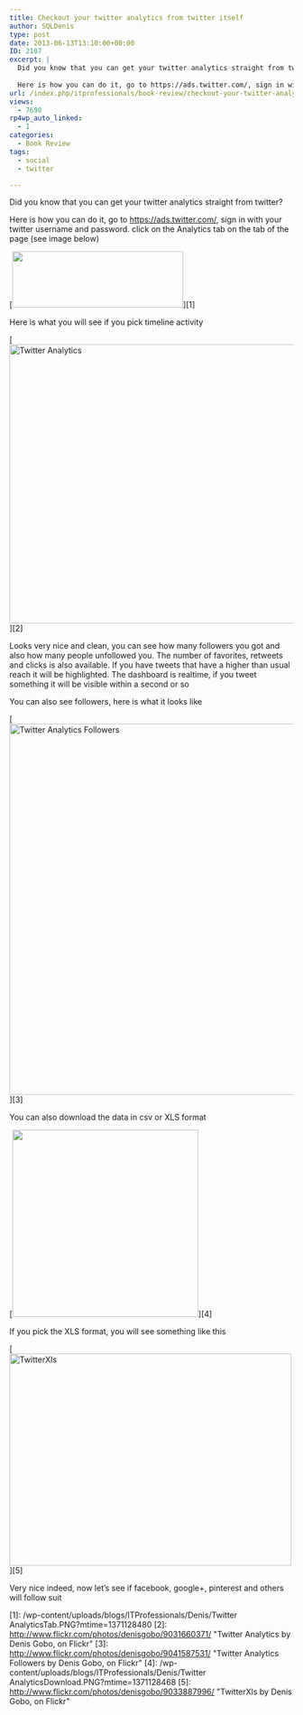 ```yaml
---
title: Checkout your twitter analytics from twitter itself
author: SQLDenis
type: post
date: 2013-06-13T13:10:00+00:00
ID: 2107
excerpt: |
  Did you know that you can get your twitter analytics straight from twitter?
  
  Here is how you can do it, go to https://ads.twitter.com/, sign in with your twitter username and password. click on the Analytics tab on the tab of the page (see image below&hellip;
url: /index.php/itprofessionals/book-review/checkout-your-twitter-analytics-from/
views:
  - 7690
rp4wp_auto_linked:
  - 1
categories:
  - Book Review
tags:
  - social
  - twitter

---
```

Did you know that you can get your twitter analytics straight from twitter?

Here is how you can do it, go to https://ads.twitter.com/, sign in with your twitter username and password. click on the Analytics tab on the tab of the page (see image below)

[<img alt="" src="/wp-content/uploads/blogs/ITProfessionals/Denis/Twitter AnalyticsTab.PNG?mtime=1371128480" width="303" height="100" />][1]

Here is what you will see if you pick timeline activity

[<img src="http://farm4.staticflickr.com/3710/9031660371_a5b88d2543_c.jpg" width="800" height="495" alt="Twitter Analytics" />][2]
  
  
Looks very nice and clean, you can see how many followers you got and also how many people unfollowed you. The number of favorites, retweets and clicks is also available. If you have tweets that have a higher than usual reach it will be highlighted. The dashboard is realtime, if you tweet something it will be visible within a second or so

You can also see followers, here is what it looks like

[<img src="http://farm6.staticflickr.com/5528/9041587531_81720b6b14_c.jpg" width="800" height="658" alt="Twitter Analytics Followers" />][3]

You can also download the data in csv or XLS format
  
[<img alt="" src="/wp-content/uploads/blogs/ITProfessionals/Denis/Twitter AnalyticsDownload.PNG?mtime=1371128468" width="330" height="332" />][4]

If you pick the XLS format, you will see something like this

[<img src="http://farm6.staticflickr.com/5487/9033887996_06e6a16b74.jpg" width="500" height="376" alt="TwitterXls" />][5]

Very nice indeed, now let&#8217;s see if facebook, google+, pinterest and others will follow suit

 [1]: /wp-content/uploads/blogs/ITProfessionals/Denis/Twitter AnalyticsTab.PNG?mtime=1371128480
 [2]: http://www.flickr.com/photos/denisgobo/9031660371/ "Twitter Analytics by Denis Gobo, on Flickr"
 [3]: http://www.flickr.com/photos/denisgobo/9041587531/ "Twitter Analytics Followers by Denis Gobo, on Flickr"
 [4]: /wp-content/uploads/blogs/ITProfessionals/Denis/Twitter AnalyticsDownload.PNG?mtime=1371128468
 [5]: http://www.flickr.com/photos/denisgobo/9033887996/ "TwitterXls by Denis Gobo, on Flickr"